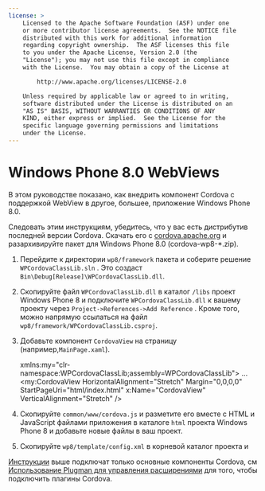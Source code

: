 ```yaml
---
license: >
    Licensed to the Apache Software Foundation (ASF) under one
    or more contributor license agreements.  See the NOTICE file
    distributed with this work for additional information
    regarding copyright ownership.  The ASF licenses this file
    to you under the Apache License, Version 2.0 (the
    "License"); you may not use this file except in compliance
    with the License.  You may obtain a copy of the License at

        http://www.apache.org/licenses/LICENSE-2.0

    Unless required by applicable law or agreed to in writing,
    software distributed under the License is distributed on an
    "AS IS" BASIS, WITHOUT WARRANTIES OR CONDITIONS OF ANY
    KIND, either express or implied.  See the License for the
    specific language governing permissions and limitations
    under the License.
---
```


# Windows Phone 8.0 WebViews

В этом руководстве показано, как внедрить компонент Cordova с поддержкой WebView в другое, большее, приложение Windows Phone 8.0.

Следовать этим инструкциям, убедитесь, что у вас есть дистрибутив последней версии Cordova. Скачать его с [cordova.apache.org](http://cordova.apache.org) и разархивируйте пакет для Windows Phone 8.0 (cordova-wp8-*.zip).

  1. Перейдите к директории `wp8/framework` пакета и соберите решение `WPCordovaClassLib.sln` . Это создаст `Bin\Debug[Release]\WPCordovaClassLib.dll`.

  2. Скопируйте файл `WPCordovaClassLib.dll` в каталог `/libs` проект Windows Phone 8 и подключите `WPCordovaClassLib.dll` к вашему проекту через `Project->References->Add Reference` . Кроме того, можно напрямую ссылаться на файл `wp8/framework/WPCordovaClassLib.csproj`.

  3. Добавьте компонент `CordovaView` на страницу (например,`MainPage.xaml`).
    
        xmlns:my="clr-namespace:WPCordovaClassLib;assembly=WPCordovaClassLib">
        ...
        <my:CordovaView HorizontalAlignment="Stretch" Margin="0,0,0,0" 
        StartPageUri="html/index.html" x:Name="CordovaView" VerticalAlignment="Stretch" />
        

  4. Скопируйте `common/www/cordova.js` и разметите его вместе с HTML и JavaScript файлами приложения в каталоге `html` проекта Windows Phone 8 и добавьте новые файлы в ваш проект.

  5. Скопируйте `wp8/template/config.xml` в корневой каталог проекта и

<a href="../../../index.html">Инструкции</a> выше подключат только основные компоненты Cordova, см <a href="../../../plugin_ref/plugman.html">Использование Plugman для управления расширениями</a> для того, чтобы подключить плагины Cordova.